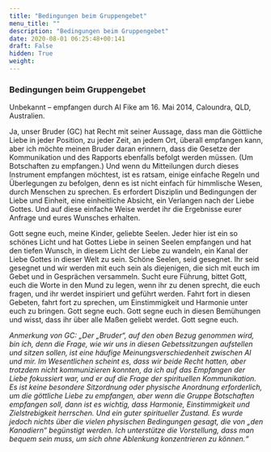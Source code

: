 ```yaml
---
title: "Bedingungen beim Gruppengebet"
menu_title: ""
description: "Bedingungen beim Gruppengebet"
date: 2020-08-01 06:25:48+00:141
draft: False
hidden: True
weight:
---
```

### Bedingungen beim Gruppengebet

Unbekannt – empfangen durch Al Fike am 16. Mai 2014, Caloundra, QLD, Australien.

Ja, unser Bruder (GC) hat Recht mit seiner Aussage, dass man die Göttliche Liebe in jeder Position, zu jeder Zeit, an jedem Ort, überall empfangen kann, aber ich möchte meinen Bruder daran erinnern, dass die Gesetze der Kommunikation und des Rapports ebenfalls befolgt werden müssen. (Um Botschaften zu empfangen.) Und wenn du Mitteilungen durch dieses Instrument empfangen möchtest, ist es ratsam, einige einfache Regeln und Überlegungen zu befolgen, denn es ist nicht einfach für himmlische Wesen, durch Menschen zu sprechen. Es erfordert Disziplin und Bedingungen der Liebe und Einheit, eine einheitliche Absicht, ein Verlangen nach der Liebe Gottes. Und auf diese einfache Weise werdet ihr die Ergebnisse eurer Anfrage und eures Wunsches erhalten.

Gott segne euch, meine Kinder, geliebte Seelen. Jeder hier ist ein so schönes Licht und hat Gottes Liebe in seinen Seelen empfangen und hat den tiefen Wunsch, in diesem Licht der Liebe zu wandeln, ein Kanal der Liebe Gottes in dieser Welt zu sein. Schöne Seelen, seid gesegnet. Ihr seid gesegnet und wir werden mit euch sein als diejenigen, die sich mit euch im Gebet und in Gesprächen versammeln. Sucht eure Führung, bittet Gott, euch die Worte in den Mund zu legen, wenn ihr zu denen sprecht, die euch fragen, und ihr werdet inspiriert und geführt werden. Fahrt fort in diesen Gebeten, fahrt fort zu sprechen, um Einstimmigkeit und Harmonie unter euch zu bringen. Gott segne euch. Gott segne euch in diesen Bemühungen und wisst, dass ihr über alle Maßen geliebt werdet. Gott segne euch.

*Anmerkung von GC: „Der „Bruder“, auf den oben Bezug genommen wird, bin ich, denn die Frage, wie wir uns in diesen Gebetssitzungen aufstellen und sitzen sollen, ist eine häufige Meinungsverschiedenheit zwischen Al und mir. Im Wesentlichen scheint es, dass wir beide Recht hatten, aber trotzdem nicht kommunizieren konnten, da ich auf das Empfangen der Liebe fokussiert war, und er auf die Frage der spirituellen Kommunikation. Es ist keine besondere Sitzordnung oder physische Anordnung erforderlich, um die göttliche Liebe zu empfangen, aber wenn die Gruppe Botschaften empfangen soll, dann ist es wichtig, dass Harmonie, Einstimmigkeit und Zielstrebigkeit herrschen. Und ein guter spiritueller Zustand. Es wurde jedoch nichts über die vielen physischen Bedingungen gesagt, die von „den Kanadiern“ begünstigt werden. Ich unterstütze die Vorstellung, dass man bequem sein muss, um sich ohne Ablenkung konzentrieren zu können.“*
